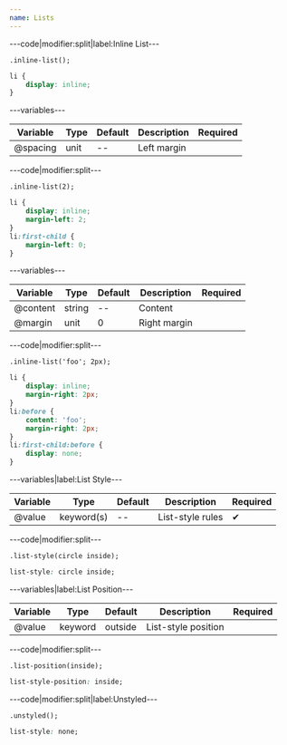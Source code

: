 ```yaml
---
name: Lists
---
```


---code|modifier:split|label:Inline List---

```less
.inline-list();
```

```css
li {
	display: inline;
}
```

---variables---

| Variable | Type | Default | Description | Required |
| -- | -- | -- | -- | -- |
| @spacing | unit | -- | Left margin ||

---code|modifier:split---

```less
.inline-list(2);
```

```css
li {
	display: inline;
	margin-left: 2;
}
li:first-child {
	margin-left: 0;
}
```

---variables---

| Variable | Type | Default | Description | Required |
| -- | -- | -- | -- | -- |
| @content | string | -- | Content ||
| @margin | unit | 0 | Right margin ||

---code|modifier:split---

```less
.inline-list('foo'; 2px);
```

```css
li {
	display: inline;
	margin-right: 2px;
}
li:before {
	content: 'foo';
	margin-right: 2px;
}
li:first-child:before {
	display: none;
}
```

---variables|label:List Style---

| Variable | Type | Default | Description | Required |
| -- | -- | -- | -- | -- |
| @value | keyword(s) | -- | List-style rules | ✔ |

---code|modifier:split---

```less
.list-style(circle inside);
```

```css
list-style: circle inside;
```

---variables|label:List Position---

| Variable | Type | Default | Description | Required |
| -- | -- | -- | -- | -- |
| @value | keyword | outside | List-style position ||

---code|modifier:split---

```less
.list-position(inside);
```

```css
list-style-position: inside;
```

---code|modifier:split|label:Unstyled---

```less|modifier:split
.unstyled();
```

```css
list-style: none;
```